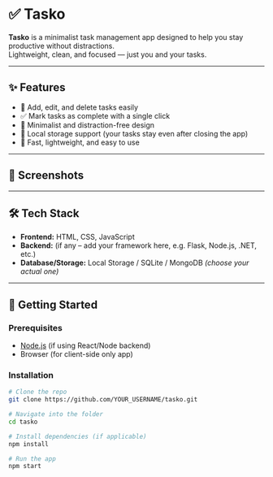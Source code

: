 # ✅ Tasko

**Tasko** is a minimalist task management app designed to help you stay productive without distractions.  
Lightweight, clean, and focused — just you and your tasks.

---

## ✨ Features
- 📝 Add, edit, and delete tasks easily  
- ✅ Mark tasks as complete with a single click  
- 🎯 Minimalist and distraction-free design  
- 💾 Local storage support (your tasks stay even after closing the app)  
- 🚀 Fast, lightweight, and easy to use  

---

## 📸 Screenshots
<!-- *(Add your screenshots here!)*   -->
<!-- Example:   -->
<!-- <img src="assets/screenshot1.png" width="600" alt="Tasko Screenshot"> -->

---

## 🛠️ Tech Stack
- **Frontend:** HTML, CSS, JavaScript  
- **Backend:** (if any – add your framework here, e.g. Flask, Node.js, .NET, etc.)  
- **Database/Storage:** Local Storage / SQLite / MongoDB *(choose your actual one)*  

---

## 🚀 Getting Started

### Prerequisites
- [Node.js](https://nodejs.org/) (if using React/Node backend)  
- Browser (for client-side only app)

### Installation
```bash
# Clone the repo
git clone https://github.com/YOUR_USERNAME/tasko.git

# Navigate into the folder
cd tasko

# Install dependencies (if applicable)
npm install

# Run the app
npm start
